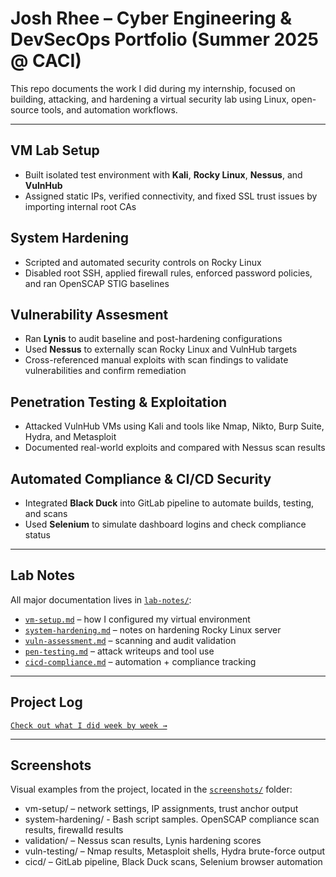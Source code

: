 # Josh Rhee – Cyber Engineering & DevSecOps Portfolio (Summer 2025 @ CACI)

This repo documents the work I did during my internship, focused on building, attacking, and hardening a virtual security lab using Linux, open-source tools, and automation workflows.

---

## VM Lab Setup
- Built isolated test environment with **Kali**, **Rocky Linux**, **Nessus**, and **VulnHub**
- Assigned static IPs, verified connectivity, and fixed SSL trust issues by importing internal root CAs

## System Hardening
- Scripted and automated security controls on Rocky Linux
- Disabled root SSH, applied firewall rules, enforced password policies, and ran OpenSCAP STIG baselines

## Vulnerability Assesment
- Ran **Lynis** to audit baseline and post-hardening configurations  
- Used **Nessus** to externally scan Rocky Linux and VulnHub targets  
- Cross-referenced manual exploits with scan findings to validate vulnerabilities and confirm remediation

## Penetration Testing & Exploitation
- Attacked VulnHub VMs using Kali and tools like Nmap, Nikto, Burp Suite, Hydra, and Metasploit
- Documented real-world exploits and compared with Nessus scan results

## Automated Compliance & CI/CD Security
- Integrated **Black Duck** into GitLab pipeline to automate builds, testing, and scans
- Used **Selenium** to simulate dashboard logins and check compliance status

---

## Lab Notes
All major documentation lives in [`lab-notes/`](./lab-notes/):
- [`vm-setup.md`](./lab-notes/vm-setup.md) – how I configured my virtual environment
- [`system-hardening.md`](./lab-notes/system-hardening.md) – notes on hardening Rocky Linux server
- [`vuln-assessment.md`](./lab-notes/vuln-assesment) – scanning and audit validation
- [`pen-testing.md`](./lab-notes/pen-testing) – attack writeups and tool use
- [`cicd-compliance.md`](./lab-notes/cicd-compliance) – automation + compliance tracking

---

## Project Log
[`Check out what I did week by week →`](./project-log.md)

---

## Screenshots
Visual examples from the project, located in the [`screenshots/`](./screenshots/) folder:

- vm-setup/ – network settings, IP assignments, trust anchor output
- system-hardening/ - Bash script samples. OpenSCAP compliance scan results, firewalld results
- validation/ – Nessus scan results, Lynis hardening scores
- vuln-testing/ – Nmap results, Metasploit shells, Hydra brute-force output  
- cicd/ – GitLab pipeline, Black Duck scans, Selenium browser automation  
